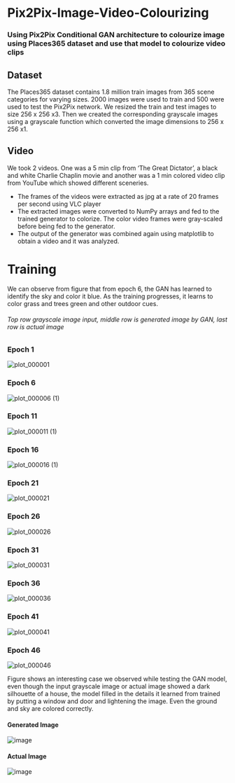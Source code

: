 # Pix2Pix-Image-Video-Colourizing
### Using Pix2Pix Conditional GAN architecture to colourize image using Places365 dataset and use that model to colourize video clips

## Dataset
The Places365 dataset contains 1.8 million train images from 365 scene categories for varying sizes. 2000 images were used to train and 500 were used to test the Pix2Pix network. We resized the train and test images to size 256 x 256 x3. Then we created the corresponding grayscale images using a grayscale function which converted the image dimensions to 256 x 256 x1. 

## Video 
We took 2 videos. One was a 5 min clip from ‘The Great Dictator’, a black and white Charlie Chaplin movie and another was a 1 min colored video clip from YouTube which showed different sceneries.
- The frames of the videos were extracted as jpg at a rate of 20 frames per second using VLC player
- The extracted images were converted to NumPy arrays and fed to the trained generator to colorize. The color video frames were gray-scaled before being fed to the generator.
- The output of the generator was combined again using matplotlib to obtain a video and it was analyzed.

# Training 
We can observe from figure that from epoch 6, the GAN has learned to identify the sky and color it blue. As the training progresses, it learns to color grass and trees green and other outdoor cues. 
###### Top row grayscale image input, middle row is generated image by GAN, last row is actual image

### Epoch 1
![plot_000001](https://user-images.githubusercontent.com/15833382/102006410-eb52a880-3d46-11eb-8d81-f96685cb90e8.png)
### Epoch 6
![plot_000006 (1)](https://user-images.githubusercontent.com/15833382/102006469-5603e400-3d47-11eb-9036-2fc28e08acba.png)
### Epoch 11
![plot_000011 (1)](https://user-images.githubusercontent.com/15833382/102006472-5b612e80-3d47-11eb-832f-ae2a940d1f67.png)
### Epoch 16
![plot_000016 (1)](https://user-images.githubusercontent.com/15833382/102006480-61efa600-3d47-11eb-8676-be403c2cef7f.png)
### Epoch 21
![plot_000021](https://user-images.githubusercontent.com/15833382/102006484-66b45a00-3d47-11eb-91ee-dae19fffa607.png)
### Epoch 26
![plot_000026](https://user-images.githubusercontent.com/15833382/102006486-6a47e100-3d47-11eb-80a1-54bd3f8808ba.png)
### Epoch 31
![plot_000031](https://user-images.githubusercontent.com/15833382/102006488-6f0c9500-3d47-11eb-9e09-921a77890e60.png)
### Epoch 36
![plot_000036](https://user-images.githubusercontent.com/15833382/102006489-72a01c00-3d47-11eb-9792-4efee41a5dbf.png)
### Epoch 41
![plot_000041](https://user-images.githubusercontent.com/15833382/102006491-7895fd00-3d47-11eb-96a9-5c44552654a3.png)
### Epoch 46
![plot_000046](https://user-images.githubusercontent.com/15833382/102006495-7c298400-3d47-11eb-8732-e6165098609b.png)

Figure shows an interesting case we observed while testing the GAN model, even though the input grayscale image or actual image showed a dark silhouette of a house, the model filled in the details it learned from trained by putting a window and door and lightening the image. Even the ground and sky are colored correctly. 
#### Generated Image
![image](https://user-images.githubusercontent.com/15833382/102009838-33ca9000-3d60-11eb-9ab0-dbbe53eddd20.png)
#### Actual Image
![image](https://user-images.githubusercontent.com/15833382/102009840-375e1700-3d60-11eb-86f8-c42bd998de2a.png)






